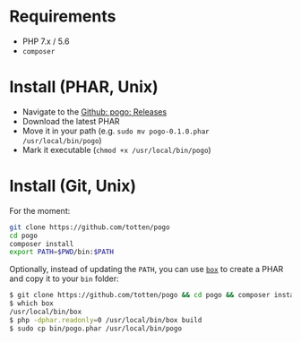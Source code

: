 # Requirements

* PHP 7.x / 5.6
* `composer`

# Install (PHAR, Unix)

* Navigate to the [Github: pogo: Releases](https://github.com/totten/pogo/releases)
* Download the latest PHAR
* Move it in your path (e.g. `sudo mv pogo-0.1.0.phar /usr/local/bin/pogo`)
* Mark it executable (`chmod +x /usr/local/bin/pogo`)

# Install (Git, Unix)

For the moment:

```bash
git clone https://github.com/totten/pogo
cd pogo
composer install
export PATH=$PWD/bin:$PATH
```

Optionally, instead of updating the `PATH`, you can use
[`box`](http://box-project.github.io/box2/) to create a PHAR and copy it to
your `bin` folder:

```bash
$ git clone https://github.com/totten/pogo && cd pogo && composer install
$ which box
/usr/local/bin/box
$ php -dphar.readonly=0 /usr/local/bin/box build
$ sudo cp bin/pogo.phar /usr/local/bin/pogo
```
